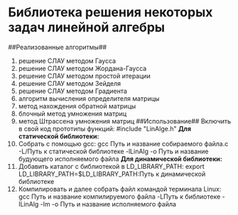 # Библиотека решения некоторых задач линейной алгебры
##Реализованные алгоритмы##
1. решение СЛАУ методом Гаусса
2. решение СЛАУ методом Жордана-Гаусса
3. решение СЛАУ методом простой итерации
4. решение СЛАУ методом Зейделя
5. решение СЛАУ методом Градиента
6. алгоритм вычисления определителя матрицы
7. метод нахождения обратной матрицы
8. блочный метод умножения матриц
9. метод Штрассена умножения матриц
##Использование##
Включить в свой код прототипы функций: #include "LinAlge.h"
**Для статической библиотеки:**
1. Собрать с помощью gcc: gcc Путь и название собираемого файла.c -L/Путь к статической библиотеке -lLinAlg -o Путь и название будующего исполняемого файла
**Для динамической библиотеки:**
1. Добавить каталог с библиотекой в LD_LIBRARY_PATH: export LD_LIBRARY_PATH=$LD_LIBRARY_PATH:Путь к динамической библиотеке
2. Компилировать и далее собрать файл командой терминала Linux: gcc Путь и название компилируемого файла -LПуть к библиотеке -lLinAlg -lm -o Путь и название исполняемого файла 
